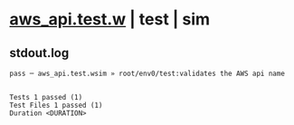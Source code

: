 # [aws_api.test.w](../../../../../../examples/tests/sdk_tests/api/aws_api.test.w) | test | sim

## stdout.log
```log
pass ─ aws_api.test.wsim » root/env0/test:validates the AWS api name
 
 
Tests 1 passed (1)
Test Files 1 passed (1)
Duration <DURATION>
```

